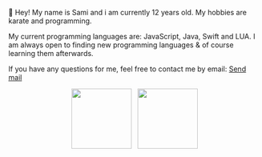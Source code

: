 👋 Hey! My name is Sami and i am currently 12 years old. My hobbies are karate and programming.

My current programming languages are: JavaScript, Java, Swift and LUA.
I am always open to finding new programming languages & of course learning them afterwards.

If you have any questions for me, feel free to contact me by email: [Send mail](mailto:sami@ciqe-esports.de)<br>

<div align="center">
<img src="https://github-readme-stats.vercel.app/api/top-langs/?username=saamii-ue&theme=tokyonight&layout=compact&hide=css" height="120" />&nbsp;&nbsp;&nbsp;<img src="https://github-readme-stats.vercel.app/api?username=saamii-ue&theme=tokyonight&show_icons=true" height="120" />
</div>
